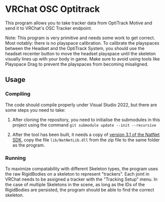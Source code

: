 # VRChat OSC Optitrack

This program allows you to take tracker data from OptiTrack Motive and send it to VRChat's OSC Tracker endpoint.

Note: This program is very primitive and needs some work to get correct. Most notably: there is no playspace calibration. To calibrate the playspaces between the Headset and the OptiTrack System, you should use the headset recenter button to move the headset playspace until the skeleton visually lines up with your body in game. Make sure to avoid using tools like Playspace Drag to prevent the playspaces from becoming misaligned.

## Usage

### Compiling

The code should compile properly under Visual Studio 2022, but there are some steps you need to take:

1. After cloning the repository, you need to initialise the submodules in this project using the command ``git submodule update --init --recursive``

2. After the tool has been built, it needs a copy of [version 3.1 of the NatNet SDK](https://d2mzlempwep3hb.cloudfront.net/NatNetSDK/NatNet_SDK_3.1.zip), copy the file ``lib/NatNetLib.dll`` from the zip file to the same folder as the program.

### Running

To maximize compatability with different Skeleton types, the program uses the raw RigidBodies on a skeleton to represent "trackers". Each joint in VRChat needs to be assigned a tracker with the "Tracking Setup" menu. In the case of multiple Skeletons in the scene, as long as the IDs of the RigidBodies are persisted, the program should be able to find the correct skeleton.
